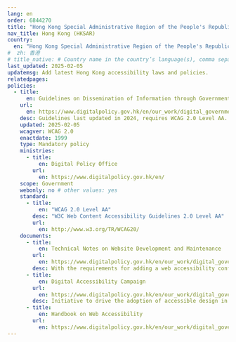 ```yaml
---
lang: en
order: 6844270
title: "Hong Kong Special Administrative Region of the People's Republic of China"
nav_title: Hong Kong (HKSAR)
country:
  en: "Hong Kong Special Administrative Region of the People's Republic of China"
#  zh: 香港
# title_native: # Country name in the country’s language(s), comma separated. For Switzerland: Schweiz, Suisse, Svizzera, Svizra
last_updated: 2025-02-05
updatemsg: Add latest Hong Kong accessibility laws and policies.
relatedpages:
policies:
  - title:
      en: Guidelines on Dissemination of Information through Government Websites
    url:
      en: https://www.digitalpolicy.gov.hk/en/our_work/digital_government/digital_inclusion/accessibility/doc/disseminationguidelines.pdf
    desc: Guidelines last updated in 2024, requires WCAG 2.0 Level AA.
    updated: 2025-02-05
    wcagver: WCAG 2.0
    enactdate: 1999
    type: Mandatory policy
    ministries:
      - title:
          en: Digital Policy Office
        url:
          en: https://www.digitalpolicy.gov.hk/en/
    scope: Government
    webonly: no # other values: yes
    standard:
      - title:
          en: "WCAG 2.0 Level AA"
        desc: "W3C Web Content Accessibility Guidelines 2.0 Level AA"
        url:
          en: http://www.w3.org/TR/WCAG20/
    documents:
      - title:
          en: Technical Notes on Website Development and Maintenance
        url:
          en: https://www.digitalpolicy.gov.hk/en/our_work/digital_government/digital_inclusion/accessibility/doc/technical_notes.pdf
        desc: With the requirements for adding a web accessibility conformance logo to document WCAG 2 Level AA conformance.
      - title:
          en: Digital Accessibility Campaign
        url:
          en: https://www.digitalpolicy.gov.hk/en/our_work/digital_government/digital_inclusion/accessibility/
        desc: Initiative to drive the adoption of accessible design in websites and mobile applications of both public and private sectors.
      - title:
          en: Handbook on Web Accessibility
        url:
          en: https://www.digitalpolicy.gov.hk/en/our_work/digital_government/digital_inclusion/accessibility/promulgating_resources/handbook/
---
```

